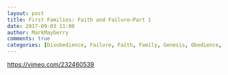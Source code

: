 ```yaml
---
layout: post
title: First Families: Faith and Failure—Part 1
date: 2017-09-03 11:00
author: MarkMayberry
comments: true
categories: [Disobedience, Failure, Faith, Family, Genesis, Obedience, Patriarchal Age, Video]
---
```

https://vimeo.com/232460539

